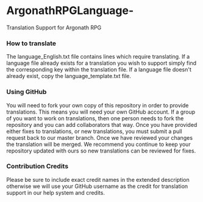 # ArgonathRPGLanguage-
Translation Support for Argonath RPG

### How to translate
The language_English.txt file contains lines which require translating. If a language file already exists for a translation you wish to support simply find the corresponding key within the translation file. If a language file doesn't already exist, copy the language_template.txt file. 

### Using GitHub
You will need to fork your own copy of this repository in order to provide translations. This means you will need your own GitHub account. If a group of you want to work on translations, then one person needs to fork the repository and you can add collaborators that way. Once you have provided either fixes to translations, or new translations, you must submit a pull request back to our master branch. Once we have reviewed your changes the translation will be merged. We recommend you continue to keep your repository updated with ours so new translations can be reviewed for fixes.

### Contribution Credits
Please be sure to include exact credit names in the extended description otherwise we will use your GitHub username as the credit for translation support in our help system and credits.
